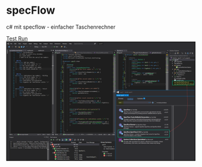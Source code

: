 # specFlow
c# mit specflow - einfacher Taschenrechner

<a href="https://github.com/nikolaus07/specFlow/specflow.png"> Test Run</a>
<img src="specflow.png" border=2>
